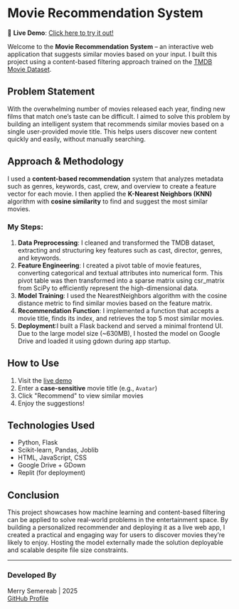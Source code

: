 # Movie Recommendation System

 🚀 **Live Demo**: [Click here to try it out!](https://huggingface.co/spaces/merryzrs/movie-recommender{:target=_blank})

Welcome to the **Movie Recommendation System** – an interactive web application that suggests similar movies based on your input. I built this project using a content-based filtering approach trained on the [TMDB Movie Dataset](https://www.kaggle.com/datasets/tmdb/tmdb-movie-metadata).



## Problem Statement

With the overwhelming number of movies released each year, finding new films that match one’s taste can be difficult. I aimed to solve this problem by building an intelligent system that recommends similar movies based on a single user-provided movie title. This helps users discover new content quickly and easily, without manually searching.

## Approach & Methodology

I used a **content-based recommendation** system that analyzes metadata such as genres, keywords, cast, crew, and overview to create a feature vector for each movie. I then applied the **K-Nearest Neighbors (KNN)** algorithm with **cosine similarity** to find and suggest the most similar movies.

### My Steps:
1. **Data Preprocessing**: I cleaned and transformed the TMDB dataset, extracting and structuring key features such as cast, director, genres, and keywords.
2. **Feature Engineering**:  I created a pivot table of movie features, converting categorical and textual attributes into numerical form. This pivot table was then transformed into a sparse matrix using csr_matrix from SciPy to efficiently represent the high-dimensional data.
3. **Model Training**: I used the NearestNeighbors algorithm with the cosine distance metric to find similar movies based on the feature matrix.
4. **Recommendation Function**:  I implemented a function that accepts a movie title, finds its index, and retrieves the top 5 most similar movies.
5. **Deployment**:I built a Flask backend and served a minimal frontend UI. Due to the large model size (~630MB), I hosted the model on Google Drive and loaded it using gdown during app startup.

##  How to Use

1. Visit the [live demo](https://huggingface.co/spaces/merryzrs/movie-recommender)
2. Enter a **case-sensitive** movie title (e.g., `Avatar`)
3. Click "Recommend" to view similar movies
4. Enjoy the suggestions!


## Technologies Used

- Python, Flask
- Scikit-learn, Pandas, Joblib
- HTML, JavaScript, CSS
- Google Drive + GDown
- Replit (for deployment)


## Conclusion

This project showcases how machine learning and content-based filtering can be applied to solve real-world problems in the entertainment space. By building a personalized recommender and deploying it as a live web app, I created a practical and engaging way for users to discover movies they’re likely to enjoy. Hosting the model externally made the solution deployable and scalable despite file size constraints.

---

### Developed By

Merry Semereab | 2025  
[GitHub Profile](https://github.com/semereab-merry)
